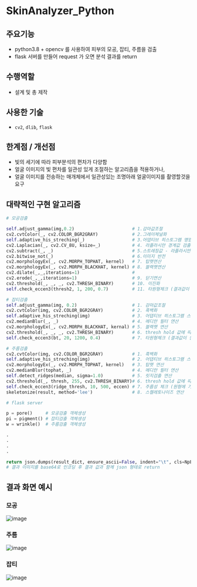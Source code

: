 # SkinAnalyzer_Python

## 주요기능

- python3.8 + opencv 를 사용하여 피부의 모공, 잡티, 주름을 검출 
- flask 서버를 만들어 request 가 오면 분석 결과를 return

## 수행역할
- 설계 및 총 제작

## 사용한 기술
- `cv2`, `dlib`, `flask`

## 한계점 / 개선점
- 빛의 세기에 따라 피부분석의 편차가 다양함
- 얼굴 이미지의 빛 편차를 일관성 있게 조절하는 알고리즘을 적용하거나,  
- 얼굴 이미지를 전송하는 매개체에서 일관성있는 조명아래 얼굴이미지를 촬영할것을 요구

## 대략적인 구현 알고리즘
``` python
# 모공검출

self.adjust_gamma(img,0.2)                      # 1.감마값조절
cv2.cvtColor(_, cv2.COLOR_BGR2GRAY)             # 2.그레이체널화
self.adaptive_his_streching(_)                  # 3.어댑티브 히스토그램 명암대비
cv2.Laplacian(_, cv2.CV_8U, ksize=_)            # 4. 라플라시안 경계값 검출
cv2.subtract(_, _)                              # 5.스트레칭값 - 라플라시안 값
cv2.bitwise_not(_)                              # 6.이미지 반전
cv2.morphologyEx(_, cv2.MORPH_TOPHAT, kernel)   # 7. 탑햇연산
cv2.morphologyEx(_, cv2.MORPH_BLACKHAT, kernel) # 8. 블랙햇연산
cv2.dilate(_,_,iterations=1)                    #
cv2.erode(_,_,iterations=1)                     # 9. 닫기연산
cv2.threshold(_, _, _, cv2.THRESH_BINARY)       # 10. 이진화
self.check_eccen3(thresh2, 1, 200, 0.7)         # 11. 타원형체크 (결과값이 원형에 가까운지 검출)

```  
``` python
# 잡티검출
self.adjust_gamma(img, 0.2)                     # 1. 감마값조절
cv2.cvtColor(img, cv2.COLOR_BGR2GRAY)           # 2. 흑백화
self.adaptive_his_streching(img)                # 3. 어댑티브 히스토그램 스트레칭 연산
cv2.medianBlur(_, _)                            # 4. 메디안 필터 연산
cv2.morphologyEx(_, cv2.MORPH_BLACKHAT, kernal) # 5. 블랙햇 연산
cv2.threshold(_, _, _, cv2.THRESH_BINARY)       # 6. thresh hold 값에 따른 이진화
self.check_eccen3(bt, 20, 1200, 0.4)            # 7. 타원형체크 (결과값이 원형에 가까운지 검출)
```  
``` python
# 주름검출
cv2.cvtColor(img, cv2.COLOR_BGR2GRAY)           # 1. 흑백화
self.adaptive_his_streching(img)                # 2. 어댑티브 히스토그램 스트레칭 연산
cv2.morphologyEx(_, cv2.MORPH_TOPHAT, kernel)   # 3. 탑햇 연산
cv2.medianBlur(tophat, _)                       # 4. 메디안 필터 연산
self.detect_ridges(median, sigma=1.0)           # 5. 릿지검출 연산
cv2.threshold(_, thresh, 255, cv2.THRESH_BINARY)# 6. thresh hold 값에 따른 이진화
self.check_eccen3(ridge_thresh, 10, 500, eccen) # 7. 주름성 체크 (원형에 가까운 모양인지 선형에 가까운 모양인지 체크)
skeletonize(result, method='lee')               # 8. 스켈레토나이즈 연산

```

``` python
# flask server

p = pore()     # 모공검출 객체생성
pi = pigment() # 잡티검출 객체생성
w = wrinkle()  # 주름검출 객체생성

.
.
.
.

return json.dumps(result_dict, ensure_ascii=False, indent="\t", cls=NpEncoder) 
# 결과 이미지를 base64로 인코딩 후 결과 값과 함께 json 형태로 return

```
## 결과 화면 예시

### 모공
![image](https://user-images.githubusercontent.com/42457589/142145977-762dd5d3-59ef-4235-b798-904b579898de.png)
  
### 주름
![image](https://user-images.githubusercontent.com/42457589/142145853-b3d502f0-d94e-4758-b506-1f3b732f538f.png)
  
### 잡티
![image](https://user-images.githubusercontent.com/42457589/142146069-4154dc9d-39d1-4cd1-b01e-a9e4d72d64a2.png)

